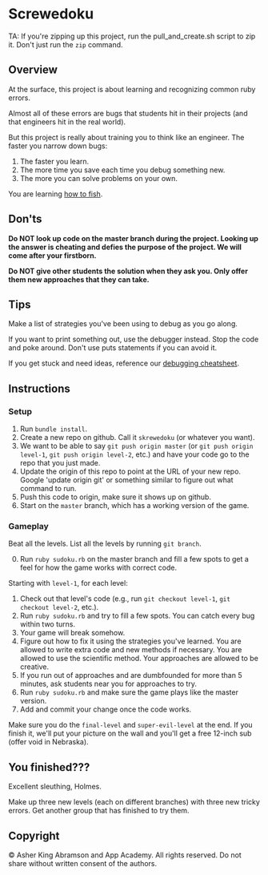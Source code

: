 # Screwedoku

TA: If you're zipping up this project, run the pull_and_create.sh script to zip it.  Don't just run the `zip` command.

## Overview

At the surface, this project is about learning and recognizing common ruby errors.

Almost all of these errors are bugs that students hit in their projects (and that engineers hit in the real world).

But this project is really about training you to think like an engineer.  The faster you narrow down bugs:

1. The faster you learn.
2. The more time you save each time you debug something new.
3. The more you can solve problems on your own.

You are learning [how to fish][how-to-fish].

[how-to-fish]: https://calum.org/posts/teach-a-man-to-fish

## Don'ts

**Do NOT look up code on the master branch during the project.  Looking up the answer is cheating and defies the purpose of the project.  We will come after your firstborn.**

**Do NOT give other students the solution when they ask you. Only offer them new approaches that they can take.**

## Tips

Make a list of strategies you've been using to debug as you go along.

If you want to print something out, use the debugger instead. Stop the code and poke around.  Don't use puts statements if you can avoid it.

If you get stuck and need ideas, reference our [debugging cheatsheet][debugging cheatsheet].

[debugging cheatsheet]: https://github.com/appacademy/ruby-curriculum/blob/master/w1d5/debugging_cheatsheet.md


## Instructions

### Setup

1. Run `bundle install`.
2. Create a new repo on github.  Call it `skrewedoku` (or whatever you want).
3. We want to be able to say `git push origin master` (or `git push origin level-1`, `git push origin level-2`, etc.) and have your code go to the repo that you just made.
4. Update the origin of this repo to point at the URL of your new repo.  Google 'update origin git' or something similar to figure out what command to run.
5. Push this code to origin, make sure it shows up on github.
6. Start on the `master` branch, which has a working version of the game.

### Gameplay

Beat all the levels.  List all the levels by running `git branch`.


0. Run `ruby sudoku.rb` on the master branch and fill a few spots to get a feel for how the game works with correct code.

Starting with `level-1`, for each level:

1. Check out that level's code (e.g., run `git checkout level-1`, `git checkout level-2`, etc.).
2. Run `ruby sudoku.rb` and try to fill a few spots.  You can catch every bug within two turns.
3. Your game will break somehow.
4. Figure out how to fix it using the strategies you've learned.  You are allowed to write extra code and new methods if necessary.  You are allowed to use the scientific method.  Your approaches are allowed to be creative.
5. If you run out of approaches and are dumbfounded for more than 5 minutes, ask students near you for approaches to try.
6. Run `ruby sudoku.rb` and make sure the game plays like the master version.
7. Add and commit your change once the code works.

Make sure you do the `final-level` and `super-evil-level` at the end.  If you finish it, we'll put your picture on the wall and you'll get a free 12-inch sub (offer void in Nebraska).


## You finished???

Excellent sleuthing, Holmes.

Make up three new levels (each on different branches) with three new tricky errors.  Get another group that has finished to try them.

## Copyright

© Asher King Abramson and App Academy.  All rights reserved.  Do not share without written consent of the authors.
